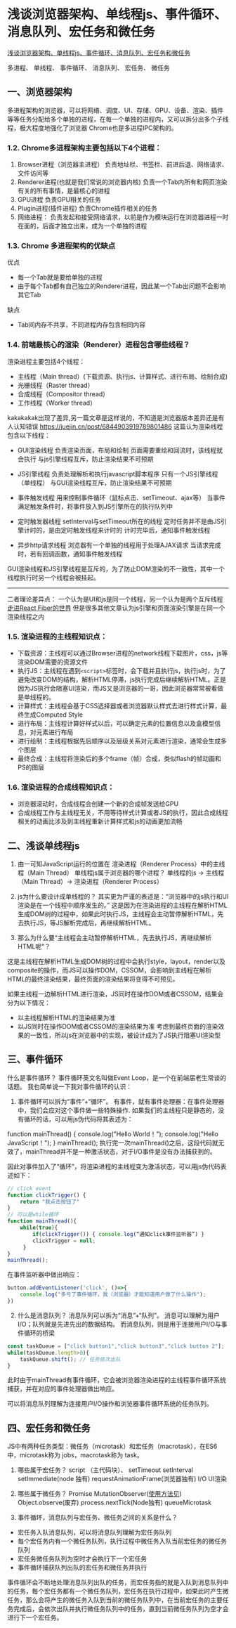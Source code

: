 # 浅谈浏览器架构、单线程js、事件循环、消息队列、宏任务和微任务
[浅谈浏览器架构、单线程js、事件循环、消息队列、宏任务和微任务](https://github.com/FrankKai/FrankKai.github.io/issues/228)

多进程、
单线程、
事件循环、
消息队列、
宏任务、
微任务

## 一、浏览器架构

 多进程架构的浏览器，可以将网络、调度、UI、存储、GPU、设备、渲染、插件等等任务分配给多个单独的进程，在每一个单独的进程内，又可以拆分出多个子线程，极大程度地强化了浏览器
 Chrome也是多进程IPC架构的。

### 1.2. Chrome多进程架构主要包括以下4个进程：

1. Browser进程（浏览器主进程）
 负责地址栏、书签栏、前进后退、网络请求、文件访问等
2. Renderer进程(也就是我们常说的浏览器内核)
  负责一个Tab内所有和网页渲染有关的所有事情，是最核心的进程
3. GPU进程
 负责GPU相关的任务
4. Plugin进程(插件进程)
  负责Chrome插件相关的任务
5. 网络进程：
   负责发起和接受网络请求，以前是作为模块运行在浏览器进程一时在面的，后面才独立出来，成为一个单独的进程


### 1.3. Chrome 多进程架构的优缺点
优点
* 每一个Tab就是要给单独的进程
* 由于每个Tab都有自己独立的Renderer进程，因此某一个Tab出问题不会影响其它Tab

缺点
* Tab间内存不共享，不同进程内存包含相同内容

### 1.4. 前端最核心的渲染（Renderer）进程包含哪些线程？
渲染进程主要包括4个线程：
* 主线程（Main thread）(下载资源、执行js、计算样式、进行布局、绘制合成)
* 光栅线程（Raster thread）
* 合成线程（Compositor thread）
* 工作线程（Worker thread）

kakakakak出现了差异,另一篇文章是这样说的，不知道是浏览器版本差异还是有人认知错误
https://juejin.cn/post/6844903919789801486
这篇认为渲染线程包含以下线程：

* GUI渲染线程
负责渲染页面，布局和绘制
页面需要重绘和回流时，该线程就会执行
与js引擎线程互斥，防止渲染结果不可预期

* JS引擎线程
负责处理解析和执行javascript脚本程序
只有一个JS引擎线程（单线程）
与GUI渲染线程互斥，防止渲染结果不可预期

* 事件触发线程
用来控制事件循环（鼠标点击、setTimeout、ajax等）
当事件满足触发条件时，将事件放入到JS引擎所在的执行队列中

* 定时触发器线程
setInterval与setTimeout所在的线程
定时任务并不是由JS引擎计时的，是由定时触发线程来计时的
计时完毕后，通知事件触发线程

* 异步http请求线程
浏览器有一个单独的线程用于处理AJAX请求
当请求完成时，若有回调函数，通知事件触发线程

 GUI渲染线程和JS引擎线程是互斥的，为了防止DOM渲染的不一致性，其中一个线程执行时另一个线程会被挂起。

------
二者理论差异点：
一个认为是UI和js是同一个线程，另一个认为是两个互斥线程
[走进React Fiber的世界](https://juejin.cn/post/6943896410987659277)
但是很多其他文章认为js引擎和页面渲染引擎是在同一个渲染线程之内



### 1.5. 渲染进程的主线程知识点：
* 下载资源：主线程可以通过Browser进程的network线程下载图片，css，js等渲染DOM需要的资源文件
* 执行JS：主线程在遇到`<script>`标签时，会下载并且执行js，执行js时，为了避免改变DOM的结构，解析HTML停滞，js执行完成后继续解析HTML。正是因为JS执行会阻塞UI渲染，而JS又是浏览器的一哥，因此浏览器常常被看做是单线程的。
* 计算样式：主线程会基于CSS选择器或者浏览器默认样式去进行样式计算，最终生成Computed Style
* 进行布局：主线程计算好样式以后，可以确定元素的位置信息以及盒模型信息，对元素进行布局
* 进行绘制：主线程根据先后顺序以及层级关系对元素进行渲染，通常会生成多个图层
* 最终合成：主线程将渲染后的多个frame（帧）合成，类似flash的帧动画和PS的图层

### 1.6. 渲染进程的合成线程知识点：

* 浏览器滚动时，合成线程会创建一个新的合成帧发送给GPU
* 合成线程工作与主线程无关，不用等待样式计算或者JS的执行，因此合成线程相关的动画比涉及到主线程重新计算样式和js的动画更加流畅


## 二、浅谈单线程js

1. 由一可知JavaScript运行的位置在
  渲染进程（Renderer Process）中的主线程（Main Thread）
  单线程js属于浏览器的哪个进程？
  单线程的js -> 主线程（Main Thread）-> 渲染进程（Renderer Process）
2. js为什么要设计成单线程的？
其实更为严谨的表述是：“浏览器中的js执行和UI渲染是在一个线程中顺序发生的。”
这是因为在渲染进程的主线程在解析HTML生成DOM树的过程中，如果此时执行JS，主线程会主动暂停解析HTML，先去执行JS，等JS解析完成后，再继续解析HTML。

3. 那么为什么要“主线程会主动暂停解析HTML，先去执行JS，再继续解析HTML呢”？

这是主线程在解析HTML生成DOM树的过程中会执行style，layout，render以及composite的操作，而JS可以操作DOM，CSSOM，会影响到主线程在解析HTML的最终渲染结果，最终页面的渲染结果将变得不可预见。

如果主线程一边解析HTML进行渲染，JS同时在操作DOM或者CSSOM，结果会分为以下情况：
* 以主线程解析HTML的渲染结果为准
* 以JS同时在操作DOM或者CSSOM的渲染结果为准
考虑到最终页面的渲染效果的一致性，所以js在浏览器中的实现，被设计成为了JS执行阻塞UI渲染型



## 三、事件循环
什么是事件循环？
事件循环英文名叫做Event Loop，是一个在前端届老生常谈的话题。
我也简单说一下我对事件循环的认识：

1. 事件循环可以拆为“事件”+“循环”。
 有事件，就有事件处理器：在事件处理器中，我们会应对这个事件做一些特殊操作.
 如果我们的主线程只是静态的，没有循环的话，可以用js伪代码将其表述为：

function mainThread() {
     console.log("Hello World！");
     console.log("Hello JavaScript！");
}
mainThread();
执行完一次mainThread()之后，这段代码就无效了，mainThread并不是一种激活状态，对于I/O事件是没有办法捕获到的。

因此对事件加入了“循环”，将渲染进程的主线程变为激活状态，可以用js伪代码表述如下：
```javascript
// click event
function clickTrigger() {
    return "我点击按钮了"
}
// 可以是while循环
function mainThread(){
    while(true){
        if(clickTrigger()) { console.log(“通知click事件监听器”) }
        clickTrigger = null;
     }
}
mainThread();
```
在事件监听器中做出响应：
```javascript
button.addEventListener('click', ()=>{
    console.log("多亏了事件循环，我（浏览器）才能知道用户做了什么操作");
}) 
```

2. 什么是消息队列？
消息队列可以拆为“消息”+“队列”。
消息可以理解为用户I/O；队列就是先进先出的数据结构。
而消息队列，则是用于连接用户I/O与事件循环的桥梁
```javascript
const taskQueue = ["click button1","click button3","click button 2"];
while(taskQueue.length>0){
    taskQueue.shift(); // 任务依次出队
}
```
此时由于mainThread有事件循环，它会被浏览器渲染进程的主线程事件循环系统捕获，并在对应的事件处理器做出响应。
 
可以将消息队列理解为连接用户I/O操作和浏览器事件循环系统的任务队列。


## 四、宏任务和微任务
JS中有两种任务类型：微任务（microtask）和宏任务（macrotask），在ES6中，microtask称为 jobs，macrotask称为 task。
1. 哪些属于宏任务？
script （主代码块）、
setTimeout
setInterval
setImmediate(node 独有)
requestAnimationFrame(浏览器独有)
I/O
UI渲染

2. 哪些属于微任务？
Promise
MutationObserver([使用方法见](https://wangdoc.com/javascript/dom/mutationobserver.html))
Object.observe(废弃)
process.nextTick(Node独有)
queueMicrotask

3. 事件循环，消息队列与宏任务、微任务之间的关系是什么？
* 宏任务入队消息队列，可以将消息队列理解为宏任务队列
* 每个宏任务内有一个微任务队列，执行过程中微任务入队当前宏任务的微任务队列
* 宏任务微任务队列为空时才会执行下一个宏任务
* 事件循环捕获队列出队的宏任务和微任务并执行

事件循环会不断地处理消息队列出队的任务，而宏任务指的就是入队到消息队列中的任务，每个宏任务都有一个微任务队列，宏任务在执行过程中，如果此时产生微任务，那么会将产生的微任务入队到当前的微任务队列中，在当前宏任务的主要任务完成后，会依次出队并执行微任务队列中的任务，直到当前微任务队列为空才会进行下一个宏任务。